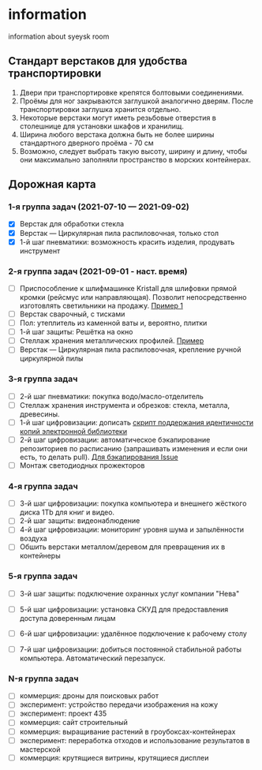 # information
information about syeysk room

## Стандарт верстаков для удобства транспортировки

1. Двери при транспортировке крепятся болтовыми соединениями.
2. Проёмы для ног закрываются заглушкой аналогично дверям. После транспортировки заглушка хранится отдельно.
3. Некоторые верстаки могут иметь резьбовые отверстия в столешнице для установки шкафов и хранилищ.
4. Ширина любого верстака должна быть не более ширины стандартного дверного проёма - 70 см
5. Возможно, следует выбрать такую высоту, ширину и длину, чтобы они максимально заполняли пространство в морских контейнерах.

## Дорожная карта

### 1-я группа задач (2021-07-10 — 2021-09-02)

- [x] Верстак для обработки стекла
- [x] Верстак — Циркулярная пила распиловочная, только стол
- [x] 1-й шаг пневматики: возможность красить изделия, продувать инструмент

### 2-я группа задач (2021-09-01 - наст. время)

- [ ] Приспособление к шлифмашинке Kristall для шлифовки прямой кромки (рейсмус или направляющая). Позволит непосредственно изготовлять светильники на продажу. [Пример 1](https://youtube.com/watch?v=B1w-u9Xr1VU)
- [ ] Верстак сварочный, с тисками
- [ ] Пол: утеплитель из каменной ваты и, вероятно, плитки
- [ ] 1-й шаг защиты: Решётка на окно
- [ ] Стеллаж хранения металлических профилей. [Пример](https://youtube.com/watch?v=fw6ghnEtGAo)
- [ ] Верстак — Циркулярная пила распиловочная, крепление ручной циркулярной пилы

### 3-я группа задач

- [ ] 2-й шаг пневматики: покупка водо/масло-отделитель
- [ ] Стеллаж хранения инструмента и обрезков: стекла, металла, древесины.
- [ ] 1-й шаг цифровизации: дописать [скрипт поддержания идентичности копий электронной библиотеки](https://github.com/syeysk/library_storage)
- [ ] 2-й шаг цифровизации: автоматическое бэкапирование репозиториев по расписанию (запрашивать изменения и если они есть, то делать pull). [Для бэкапирования Issue](https://docs.github.com/en/rest/reference/issues)
- [ ] Монтаж светодиодных прожекторов

### 4-я группа задач

- [ ] 3-й шаг цифровизации: покупка компьютера и внешнего жёсткого диска 1Tb для книг и видео.
- [ ] 2-й шаг защиты: видеонаблюдение
- [ ] 4-й шаг цифровизации: мониторинг уровня шума и запылённости воздуха
- [ ] Обшить верстаки металлом/деревом для превращения их в контейнеры

### 5-я группа задач

- [ ] 3-й шаг защиты: подключение охранных услуг компании  "Нева"
- [ ] 5-й шаг цифровизации: установка СКУД для предоставления доступа доверенным лицам
- [ ] 6-й шаг цифровизации: удалённое подключение к рабочему столу
- [ ] 7-й шаг цифровизации: добиться постоянной стабильной работы компьютера. Автоматический перезапуск.


### N-я группа задач

- [ ] коммерция: дроны для поисковых работ
- [ ] эксперимент: устройство передачи изображения на кожу
- [ ] эксперимент: проект 435
- [ ] коммерция: сайт строительный
- [ ] коммерция: выращивание растений в гроубоксах-контейнерах
- [ ] эксперимент: переработка отходов и использование результатов в мастерской
- [ ] коммерция: крутящиеся витрины, крутящиеся дисплеи
